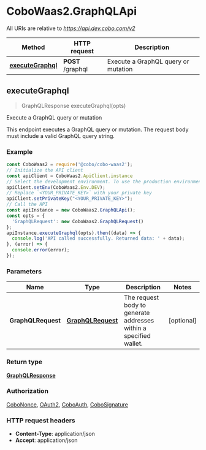 # CoboWaas2.GraphQLApi

All URIs are relative to *https://api.dev.cobo.com/v2*

Method | HTTP request | Description
------------- | ------------- | -------------
[**executeGraphql**](GraphQLApi.md#executeGraphql) | **POST** /graphql | Execute a GraphQL query or mutation



## executeGraphql

> GraphQLResponse executeGraphql(opts)

Execute a GraphQL query or mutation

This endpoint executes a GraphQL query or mutation. The request body must include a valid GraphQL query string. 

### Example

```javascript
const CoboWaas2 = require('@cobo/cobo-waas2');
// Initialize the API client
const apiClient = CoboWaas2.ApiClient.instance
// Select the development environment. To use the production environment, replace `Env.DEV` with `Env.PROD`
apiClient.setEnv(CoboWaas2.Env.DEV);
// Replace `<YOUR_PRIVATE_KEY>` with your private key
apiClient.setPrivateKey("<YOUR_PRIVATE_KEY>");
// Call the API
const apiInstance = new CoboWaas2.GraphQLApi();
const opts = {
  'GraphQLRequest': new CoboWaas2.GraphQLRequest()
};
apiInstance.executeGraphql(opts).then((data) => {
  console.log('API called successfully. Returned data: ' + data);
}, (error) => {
  console.error(error);
});

```

### Parameters


Name | Type | Description  | Notes
------------- | ------------- | ------------- | -------------
 **GraphQLRequest** | [**GraphQLRequest**](GraphQLRequest.md)| The request body to generate addresses within a specified wallet. | [optional] 

### Return type

[**GraphQLResponse**](GraphQLResponse.md)

### Authorization

[CoboNonce](../README.md#CoboNonce), [OAuth2](../README.md#OAuth2), [CoboAuth](../README.md#CoboAuth), [CoboSignature](../README.md#CoboSignature)

### HTTP request headers

- **Content-Type**: application/json
- **Accept**: application/json

